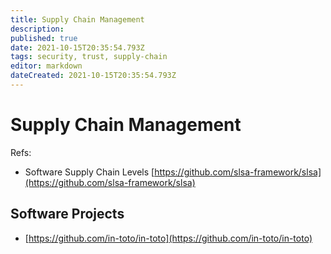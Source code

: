```yaml
---
title: Supply Chain Management
description: 
published: true
date: 2021-10-15T20:35:54.793Z
tags: security, trust, supply-chain
editor: markdown
dateCreated: 2021-10-15T20:35:54.793Z
---
```


# Supply Chain Management

Refs:
- Software Supply Chain Levels [https://github.com/slsa-framework/slsa](https://github.com/slsa-framework/slsa)

## Software Projects

- [https://github.com/in-toto/in-toto](https://github.com/in-toto/in-toto)
